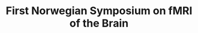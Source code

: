 ---
title: "First Norwegian Symposium on fMRI of the Brain"
project_id: 
date: 
conference_id: ""
presenters:
   - peter_bandettini
summary: "First Norwegian Symposium on fMRI of the Brain, Bergen, Norway"
file: /assets/presentations/
filename: 
layout: presentation
---